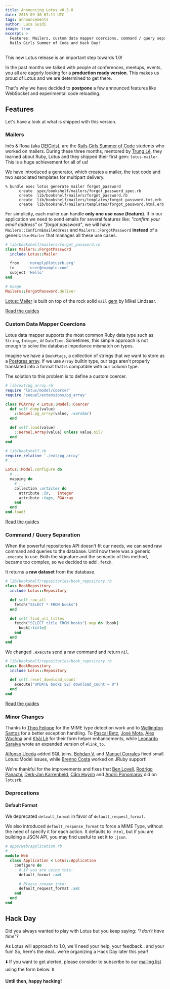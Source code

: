 ```yaml
---
title: Announcing Lotus v0.5.0
date: 2015-09-30 07:11 UTC
tags: announcements
author: Luca Guidi
image: true
excerpt: >
  Features: Mailers, custom data mapper coercions, command / query separation.
  Rails Girls Summer of Code and Hack Day!
---
```


This new Lotus release is an important step towards 1.0!

In the past months we talked with people at conferences, meetups, events, you all are eagerly looking for a **production ready version**.
This makes us proud of Lotus and we are determined to get there.

That's why we have decided to **postpone** a few announced features like WebSocket and experimental code reloading.

## Features

Let's have a look at what is shipped with this version.

### Mailers

Inês & Rosa (aka [DEIGirls](https://twitter.com/teamdeigirls)), are the [Rails Girls Summer of Code](http://railsgirlssummerofcode.org) students who worked on mailers.
During these three months, mentored by [Trung Lê](https://github.com/joneslee85), they learned about Ruby, Lotus and they shipped their first gem: `lotus-mailer`.
This is a huge achievement for all of us!

We have introduced a generator, which creates a mailer, the test code and two associated templates for multipart delivery.

```shell
% bundle exec lotus generate mailer forgot_password
      create  spec/bookshelf/mailers/forgot_password_spec.rb
      create  lib/bookshelf/mailers/forgot_password.rb
      create  lib/bookshelf/mailers/templates/forgot_password.txt.erb
      create  lib/bookshelf/mailers/templates/forgot_password.html.erb
```

For simplicity, each mailer can handle **only one use case (feature)**.
If in our application we need to send emails for several features like: _"confirm your email address"_ or _"forgot password"_, we will have `Mailers::ConfirmEmailAddress` and `Mailers::ForgotPassword` **instead** of a generic `UserMailer` that manages all these use cases.

```ruby
# lib/bookshelf/mailers/forgot_password.rb
class Mailers::ForgotPassword
  include Lotus::Mailer

  from    'noreply@lotusrb.org'
  to      'user@example.com'
  subject 'Hello'
end

# Usage
Mailers::ForgotPassword.deliver
```
[Lotus::Mailer](https://github.com/lotus/mailer) is built on top of the rock solid `mail` [gem](https://github.com/mikel/mail) by Mikel Lindsaar.

[Read the guides](/guides/mailers/overview)

### Custom Data Mapper Coercions

Lotus data mapper supports the most common Ruby data type such as `String`, `Integer`, or `DateTime`.
Sometimes, this simple approach is not enough to solve the database impedance mismatch on types.

Imagine we have a `Book#tags`, a collection of strings that we want to store as a [Postgres array](http://www.postgresql.org/docs/9.1/static/arrays.html).
If we use `Array` builtin type, our tags aren't properly translated into a format that is compatible with our column type.

The solution to this problem is to define a custom coercer.

```ruby
# lib/ext/pg_array.rb
require 'lotus/model/coercer'
require 'sequel/extensions/pg_array'

class PGArray < Lotus::Model::Coercer
  def self.dump(value)
    ::Sequel.pg_array(value, :varchar)
  end

  def self.load(value)
    ::Kernel.Array(value) unless value.nil?
  end
end
```

```ruby
# lib/bookshelf.rb
require_relative './ext/pg_array'
# ...

Lotus::Model.configure do
  # ...
  mapping do
    # ...
    collection :articles do
      attribute :id,   Integer
      attribute :tags, PGArray
    end
  end
end.load!
```

[Read the guides](/guides/models/overview)

### Command / Query Separation

When the powerful repositories API doesn't fit our needs, we can send raw command and queries to the database.
Until now there was a generic `.execute` to use. Both the signature and the semantic of this method, became too complex, so we decided to add `.fetch`.

It returns a **raw dataset** from the database.

```ruby
# lib/bookshelf/repositories/book_repository.rb
class BookRepository
  include Lotus::Repository

  def self.raw_all
    fetch("SELECT * FROM books")
  end

  def self.find_all_titles
    fetch("SELECT title FROM books").map do |book|
      book[:title]
    end
  end
end
```

We changed `.execute` send a raw command and return `nil`.

```ruby
# lib/bookshelf/repositories/book_repository.rb
class BookRepository
  include Lotus::Repository

  def self.reset_download_count
    execute("UPDATE books SET download_count = 0")
  end
end
```

[Read the guides](/guides/models/repositories)

### Minor Changes

Thanks to [Theo Felippe](https://github.com/theocodes) for the MIME type detection work and to [Wellington Santos](https://github.com/manuwell) for a better exception handling.
To [Pascal Betz](https://github.com/pascalbetz), [José Mota](https://github.com/josemota), [Alex Wochna](https://github.com/awochna) and [Khải Lê](https://github.com/khaiql) for their form helper enhancements, while [Leonardo Saraiva](https://github.com/vyper) wrote an expanded version of `#link_to`.

[Alfonso Uceda](https://github.com/AlfonsoUceda) added SQL joins, [Bohdan V.](https://github.com/g3d) and [Manuel Corrales](https://github.com/ziggurat) fixed small Lotus::Model issues, while [Brenno Costa](https://github.com/brennovich) worked on JRuby support!

We're thankful for the improvements and fixes that [Ben Lovell](https://github.com/benlovell), [Rodrigo Panachi](https://github.com/rpanachi), [Derk-Jan Karrenbeld](https://github.com/SleeplessByte), [Cẩm Huỳnh](https://github.com/huynhquancam) and [Andrii Ponomarov](https://github.com/andrii) did on `lotusrb`.

### Deprecations

#### Default Format

We deprecated `default_format` in favor of `default_request_format`.

We also introduced `default_response_format` to force a MIME Type, without the need of specify it for each action.
It defaults to `:html`, but if you are building a JSON API, you may find useful to set it to `:json`.

```ruby
# apps/web/application.rb
# ...
module Web
  class Application < Lotus::Application
    configure do
      # If you are using this:
      default_format :xml

      # Please rename into:
      default_request_format :xml
    end
  end
end
```

## Hack Day

Did you always wanted to play with Lotus but you keep saying: _"I don't have time"_?

As Lotus will approach to 1.0, we'll need your help, your feedback.. and your fun! So, here's the deal.. we're organizing a Hack Day later this year!

⬇️ If you want to get alerted, please consider to subscribe to our [mailing list](http://lotusrb.org/mailing-list/) using the form below. ⬇️

**Until then, happy hacking!**
